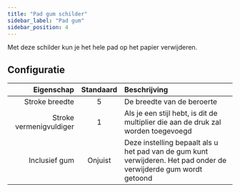 ```yaml
---
title: "Pad gum schilder"
sidebar_label: "Pad gum"
sidebar_position: 4
---
```



Met deze schilder kun je het hele pad op het papier verwijderen.

## Configuratie

|              Eigenschap | Standaard | Beschrijving                                                                                                      |
| -----------------------:|:---------:|:----------------------------------------------------------------------------------------------------------------- |
|          Stroke breedte |     5     | De breedte van de beroerte                                                                                        |
| Stroke vermenigvuldiger |     1     | Als je een stijl hebt, is dit de multiplier die aan de druk zal worden toegevoegd                                 |
|           Inclusief gum |  Onjuist  | Deze instelling bepaalt als u het pad van de gum kunt verwijderen. Het pad onder de verwijderde gum wordt getoond |
